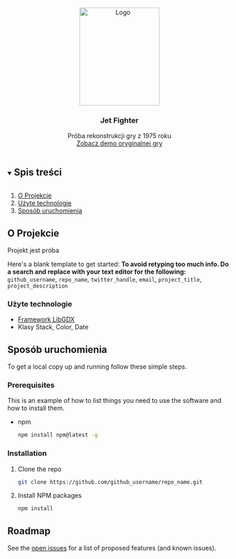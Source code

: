 <!-- PROJECT LOGO -->
<br />
<p align="center">
  <a href="https://en.wikipedia.org/wiki/Jet_Fighter_(video_game)">
    <img src="https://flyers.arcade-museum.com/flyers_video/atari/11009001.jpg" alt="Logo" width="180" height="220">
  </a>

  <h3 align="center">Jet Fighter</h3>

  <p align="center">
    Próba rekonstrukcji gry z 1975 roku
    <br />
    <a href="https://www.youtube.com/watch?v=MMObEpsy7Eg">Zobacz demo oryginalnej gry</a>
  </p>
</p>



<!-- TABLE OF CONTENTS -->
<details open="open">
  <summary><h2 style="display: inline-block">Spis treści</h2></summary>
  <ol>
    <li>
      <a href="#o-projekcie">O Projekcie</a>
        <li><a href="#użyte-technologie">Użyte technologie</a></li>
    </li>
    <li>
      <a href="#sposób-uruchomienia">Sposób uruchomienia</a>
  </li>
  </ol>
</details>



<!-- ABOUT THE PROJECT -->
## O Projekcie

Projekt jest próba 

Here's a blank template to get started:
**To avoid retyping too much info. Do a search and replace with your text editor for the following:**
`github_username`, `repo_name`, `twitter_handle`, `email`, `project_title`, `project_description`


### Użyte technologie

* [Framework LibGDX](https://libgdx.com/dev/)
* Klasy Stack, Color, Date

## Sposób uruchomienia

To get a local copy up and running follow these simple steps.

### Prerequisites

This is an example of how to list things you need to use the software and how to install them.
* npm
  ```sh
  npm install npm@latest -g
  ```

### Installation

1. Clone the repo
   ```sh
   git clone https://github.com/github_username/repo_name.git
   ```
2. Install NPM packages
   ```sh
   npm install
   ```





<!-- ROADMAP -->
## Roadmap

See the [open issues](https://github.com/github_username/repo_name/issues) for a list of proposed features (and known issues).
